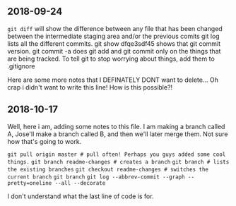 
## 2018-09-24
`git diff` 
will show the difference between any file that has been changed between the intermediate staging area and/or the previous comits
git log 
lists all the different commits.
git show dfqe3sdf45 shows that git commit version.
git commit -a does git add and git commit only on the things that are being tracked.
To tell git to stop worrying about things, add them to .gitignore 


Here are some more notes that I DEFINATELY DONT want to delete...
Oh crap i didn't want to write this line! How is this possible?!

## 2018-10-17
Well, here i am, adding some notes to this file. I am making a branch called A, Jose'll make a branch called B, and then we'll later merge them. Not sure how that's going to work.

`git pull origin master # pull often! Perhaps you guys added some cool things.`
`git branch readme-changes # creates a branch`
`git branch # lists the existing branches`
`git checkout readme-changes # switches the current branch`
`git branch`
`git log --abbrev-commit --graph --pretty=oneline --all --decorate`

I don't understand what the last line of code is for.